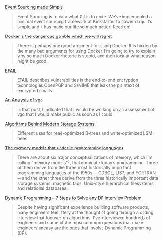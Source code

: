 [Event Sourcing made Simple](https://kickstarter.engineering/event-sourcing-made-simple-4a2625113224)
>  Event Sourcing is to data what Git is to code. We’ve implemented a minimal event sourcing framework at Kickstarter to power d.rip. It’s simple and it has made our life so much better! Read on!

[Docker is the dangerous gamble which we will regret](http://www.smashcompany.com/technology/docker-is-a-dangerous-gamble-which-we-will-regret)
> There is perhaps one good argument for using Docker. It is hidden by the many bad arguments for using Docker. I’m going to try to explain why so much Docker rhetoric is stupid, and then look at what reason might be good.

[EFAIL](https://efail.de/)
> EFAIL describes vulnerabilities in the end-to-end encryption technologies OpenPGP and S/MIME that leak the plaintext of encrypted emails

[An Analysis of vgo](https://sdboyer.io/vgo/intro/)
>  In that post, I indicated that I would be working on an assessment of vgo that I would make public as soon as I could.

[Algorithms Behind Modern Storage Systems](https://queue.acm.org/detail.cfm?id=3220266)
> Different uses for read-optimized B-trees and write-optimized LSM-trees

[The memory models that underlie programming languages](http://canonical.org/~kragen/memory-models/)
> There are about six major conceptualizations of memory, which I’m calling “memory models”², that dominate today’s programming. Three of them derive from the three most historically important programming languages of the 1950s — COBOL, LISP, and FORTRAN — and the other three derive from the three historically important data storage systems: magnetic tape, Unix-style hierarchical filesystems, and relational databases.

[Dynamic Programming – 7 Steps to Solve any DP Interview Problem](http://blog.refdash.com/dynamic-programming-tutorial-example/)
> Despite having significant experience building software products, many engineers feel jittery at the thought of going through a coding interview that focuses on algorithms. I’ve interviewed hundreds of engineers and some of the most common questions that make engineers uneasy are the ones that involve Dynamic Programming (DP).